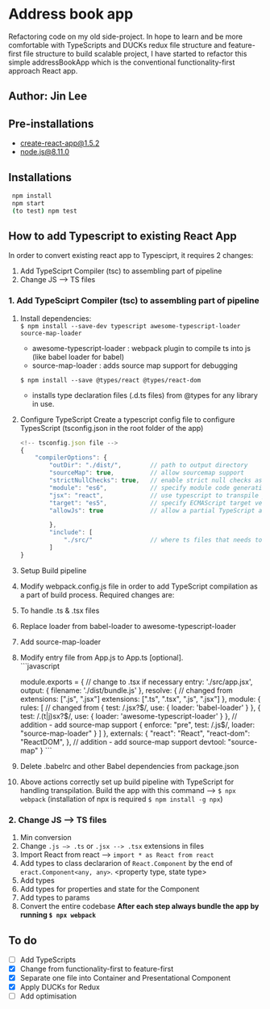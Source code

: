 # Address book app
Refactoring code on my old side-project.
In hope to learn and be more comfortable with TypeScripts and DUCKs redux file structure and feature-first file structure to build scalable project, I have started to refactor this simple addressBookApp which is the conventional functionality-first approach React app.

## Author: Jin Lee

## Pre-installations

-   create-react-app@1.5.2
-   node.js@8.11.0

## Installations

```bash
 npm install
 npm start
 (to test) npm test
```

## How to add Typescript to existing React App
In order to convert existing react app to Typesciprt, it requires 2 changes:
 1. Add TypeSciprt Compiler (tsc) to assembling part of pipeline
 2. Change JS --> TS files

### 1. Add TypeSciprt Compiler (tsc) to assembling part of pipeline
1. Install dependencies:  
   `$ npm install --save-dev typescript awesome-typescript-loader source-map-loader`
     - awesome-typescript-loader : webpack plugin to compile ts into js (like babel loader for babel)
     - source-map-loader : adds source map support for debugging
    
   `$ npm install --save @types/react @types/react-dom` 
     - installs type declaration files (.d.ts files) from @types for  any library in use.

2. Configure TypeScript
   Create a typescript config file to configure TypesScript (tsconfig.json in the root folder of the app)   
    ```javascript
    <!-- tsconfig.json file -->
    {
        "compilerOptions": {
            "outDir": "./dist/",        // path to output directory
            "sourceMap": true,          // allow sourcemap support
            "strictNullChecks": true,   // enable strict null checks as a best practice
            "module": "es6",            // specify module code generation
            "jsx": "react",             // use typescript to transpile jsx to js
            "target": "es5",            // specify ECMAScript target version
            "allowJs": true             // allow a partial TypeScript and JavaScript codebase

            },
            "include": [
                "./src/"                // where ts files that needs to be compiled to js reside
            ]
    }
    ```

3. Setup Build pipeline
1. Modify webpack.config.js file in order to add TypeScript compilation as a part of build process. Required changes are:
  1. To handle .ts & .tsx files
  2. Replace loader from babel-loader to awesome-typescript-loader
  3. Add source-map-loader
  4. Modify entry file from App.js to App.ts [optional].   
    ```javascript
        <!-- webpack.config.js file -->
        module.exports = {
            // change to .tsx if necessary
            entry: './src/app.jsx',
            output: {
                filename: './dist/bundle.js'
            },
            resolve: {
                // changed from extensions: [".js", ".jsx"]
                extensions: [".ts", ".tsx", ".js", ".jsx"]
            },
            module: {
                rules: [
                // changed from { test: /\.jsx?$/, use: { loader: 'babel-loader' } },
                { test: /\.(t|j)sx?$/, use: { loader: 'awesome-typescript-loader' } },
                // addition - add source-map support
                { enforce: "pre", test: /\.js$/, loader: "source-map-loader" }
                ]
            },
            externals: {
                "react": "React",
                "react-dom": "ReactDOM",
            },
            // addition - add source-map support
            devtool: "source-map"
        }
    ```
2. Delete .babelrc and other Babel dependencies from package.json
3. Above actions correctly set up build pipeline with TypeScript for handling transpilation. Build the app with this command --> `$ npx webpack` (installation of npx is required `$ npm install -g npx`)
### 2. Change JS --> TS files
1. Min conversion
  1. Change `.js —> .ts` or `.jsx --> .tsx` extensions in files
  2. Import React from react —> `import * as React from react`
  3. Add types to class declararion of `React.Component` by the end of `eract.Component<any, any>`. <property type, state type>      
2. Add types
  1. Add types for properties and state for the Component
  2. Add types to params
3. Convert the entire codebase
**After each step always bundle the app by running `$ npx webpack`**



## To do
- [ ] Add TypeScripts
- [x] Change from functionality-first to feature-first
- [x] Separate one file into Container and Presentational Component
- [x] Apply DUCKs for Redux
- [ ] Add optimisation
